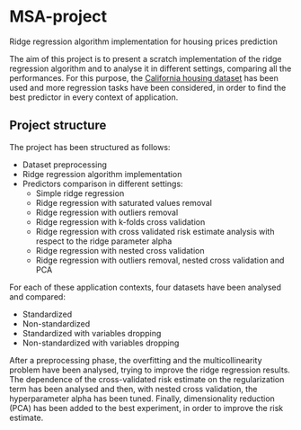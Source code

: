 # MSA-project
Ridge regression algorithm implementation for housing prices prediction

The aim of this project is to present a scratch implementation of the ridge regression algorithm and to analyse it in different settings, comparing all the performances.
For this purpose, the [California housing dataset](https://www.dropbox.com/s/zxv6ujxl8kmijfb/cal-housing.csv?dl=0) has been used and more regression tasks have been considered, 
in order to find the best predictor in every context of application.

## Project structure
The project has been structured as follows:
- Dataset preprocessing
- Ridge regression algorithm implementation
- Predictors comparison in different settings:
  - Simple ridge regression
  - Ridge regression with saturated values removal
  - Ridge regression with outliers removal
  - Ridge regression with k-folds cross validation
  - Ridge regression with cross validated risk estimate analysis with respect to the ridge parameter alpha
  - Ridge regression with nested cross validation
  - Ridge regression with outliers removal, nested cross validation and PCA

For each of these application contexts, four datasets have been analysed and compared:
- Standardized
- Non-standardized
- Standardized with variables dropping
- Non-standardized with variables dropping

After a preprocessing phase, the overfitting and the multicollinearity problem have been analysed, trying to improve the ridge regression results.
The dependence of the cross-validated risk estimate on the regularization term has been analysed and then, with nested cross validation, the hyperparameter alpha has been tuned. 
Finally, dimensionality reduction (PCA) has been added to the best experiment, in order to improve the risk estimate.
